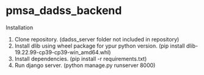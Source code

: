 # pmsa_dadss_backend

Installation

1. Clone repository. (dadss_server folder not included in repository)
2. Install dlib using wheel package for ypur python version. (pip install dlib-19.22.99-cp39-cp39-win_amd64.whl)
3. Install dependencies. (pip install -r requirements.txt)
4. Run django server. (python manage.py runserver 8000)
